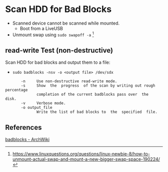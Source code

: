 Scan HDD for Bad Blocks
=======================

- Scanned device cannot be scanned while mounted.
  - Boot from a LiveUSB
- Unmount swap using `sudo swapoff -a` [^1]

## read-write Test (non-destructive)

Scan HDD for bad blocks and output them to a file:
- `sudo badblocks -nsv -o <output file> /dev/sdx`
```
       -n     Use non-destructive read-write mode.
       -s     Show  the  progress  of the scan by writing out rough percentage
              completion of the current badblocks pass over  the  disk.
       -v     Verbose mode.
       -o output_file
              Write the list of bad blocks to  the  specified  file.
```

## References
[badblocks - ArchWiki](https://wiki.archlinux.org/index.php/badblocks)
[^1]:https://www.linuxquestions.org/questions/linux-newbie-8/how-to-unmount-actual-swap-and-mount-a-new-bigger-swap-space-190224/
